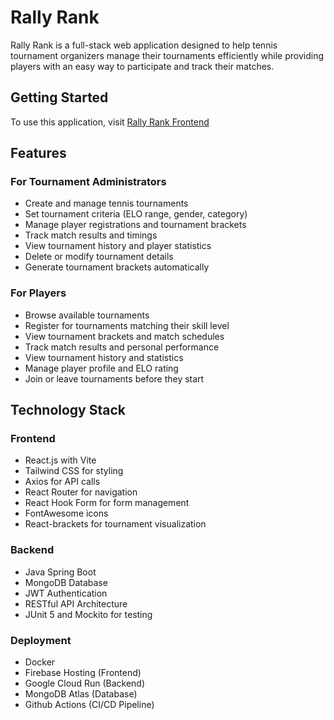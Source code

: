 # Rally Rank

Rally Rank is a full-stack web application designed to help tennis tournament organizers manage their tournaments efficiently while providing players with an easy way to participate and track their matches.

## Getting Started

To use this application, visit [Rally Rank Frontend](https://rally-rank-frontend.web.app)

## Features

### For Tournament Administrators

- Create and manage tennis tournaments
- Set tournament criteria (ELO range, gender, category)
- Manage player registrations and tournament brackets
- Track match results and timings
- View tournament history and player statistics
- Delete or modify tournament details
- Generate tournament brackets automatically

### For Players

- Browse available tournaments
- Register for tournaments matching their skill level
- View tournament brackets and match schedules
- Track match results and personal performance
- View tournament history and statistics
- Manage player profile and ELO rating
- Join or leave tournaments before they start

## Technology Stack

### Frontend

- React.js with Vite
- Tailwind CSS for styling
- Axios for API calls
- React Router for navigation
- React Hook Form for form management
- FontAwesome icons
- React-brackets for tournament visualization

### Backend

- Java Spring Boot
- MongoDB Database
- JWT Authentication
- RESTful API Architecture
- JUnit 5 and Mockito for testing

### Deployment

- Docker
- Firebase Hosting (Frontend)
- Google Cloud Run (Backend)
- MongoDB Atlas (Database)
- Github Actions (CI/CD Pipeline)
